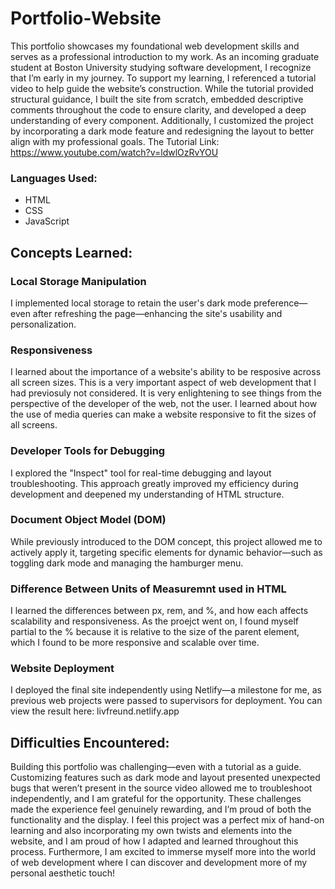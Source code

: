 # Portfolio-Website
This portfolio showcases my foundational web development skills and serves as a professional introduction to my work. As an incoming graduate student at 
Boston University studying software development, I recognize that I’m early in my journey. To support my learning, I referenced a 
tutorial video to help guide the website’s construction. While the tutorial provided structural guidance, I built the site from scratch, embedded descriptive 
comments throughout the code to ensure clarity, and developed a deep understanding of every component. Additionally, I customized 
the project by incorporating a dark mode feature and redesigning the layout to better align with my professional goals.
The Tutorial Link: https://www.youtube.com/watch?v=ldwlOzRvYOU

### Languages Used: 
- HTML 
- CSS
- JavaScript

## Concepts Learned:
### Local Storage Manipulation 
I implemented local storage to retain the user's dark mode preference—even after refreshing the page—enhancing the site's usability and personalization.
### Responsiveness
I learned about the importance of a website's ability to be resposive across all screen sizes. This is a very important aspect of web development 
that I had previosuly not considered. It is very enlightening to see things from
the perspective of the developer of the web, not the user. I learned about how the use of media queries can make a website responsive to fit the sizes 
of all screens. 
### Developer Tools for Debugging
I explored the "Inspect" tool for real-time debugging and layout troubleshooting. This approach greatly improved my 
efficiency during development and deepened my understanding of HTML structure. 
### Document Object Model (DOM)
While previously introduced to the DOM concept, this project allowed me to actively apply it, targeting 
specific elements for dynamic behavior—such as toggling dark mode and managing the hamburger menu.
### Difference Between Units of Measuremnt used in HTML
I learned the differences between px, rem, and %, and how each affects scalability and responsiveness. As the proejct went on, I found myself 
partial to the % because it is relative to the size of the parent element, which I found to be more responsive and scalable over time. 
### Website Deployment
I deployed the final site independently using Netlify—a milestone for me, as previous web projects were passed to supervisors for deployment. 
You can view the result here: livfreund.netlify.app

## Difficulties Encountered: 
Building this portfolio was challenging—even with a tutorial as a guide. Customizing features such as dark mode and layout presented unexpected bugs that weren’t present in the source video allowed 
me to troubleshoot independently, and I am grateful for the opportunity. These challenges made the experience feel genuinely rewarding, and I’m proud of both the functionality and the display. 
I feel this project was a perfect mix of hand-on learning and also incorporating my own twists and elements into the website, and 
I am proud of how I adapted and learned throughout this process. Furthermore, I am excited to 
immerse myself more into the world of web development where I can discover and development more of my personal aesthetic touch!








